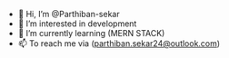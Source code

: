 - 👋 Hi, I’m @Parthiban-sekar
- 👀 I’m interested in development
- 🌱 I’m currently learning (MERN STACK) 
- 📫 To reach me via (parthiban.sekar24@outlook.com)

<!---
Parthiban-sekar/Parthiban-sekar is a ✨ special ✨ repository because its `README.md` (this file) appears on your GitHub profile.
You can click the Preview link to take a look at your changes.
--->

